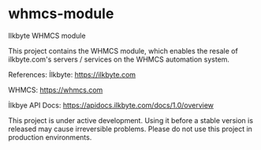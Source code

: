# whmcs-module
Ilkbyte WHMCS module

This project contains the WHMCS module, which enables the resale of ilkbyte.com's servers / services on the WHMCS automation system.

References:
İlkbyte: https://ilkbyte.com

WHMCS: https://whmcs.com

İlkbye API Docs: https://apidocs.ilkbyte.com/docs/1.0/overview


This project is under active development. Using it before a stable version is released may cause irreversible problems. Please do not use this project in production environments.
